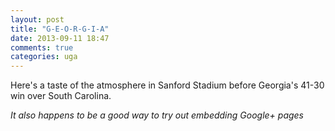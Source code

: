 ```yaml
---
layout: post
title: "G-E-O-R-G-I-A"
date: 2013-09-11 18:47
comments: true
categories: uga
---
```


Here's a taste of the atmosphere in Sanford Stadium before Georgia's 41-30 win over South Carolina. 

_It also happens
to be a good way to try out embedding Google+ pages_

<!-- Place this tag in your head or just before your close body tag. -->
<script type="text/javascript" src="https://apis.google.com/js/plusone.js"></script>

<!-- Place this tag where you want the widget to render. -->
<div class="g-post" data-href="https://plus.google.com/100137691855191006154/posts/9envik7Wfef"></div>
